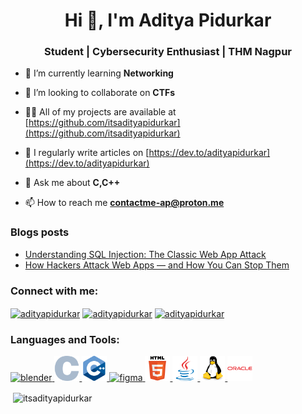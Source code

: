 <h1 align="center">Hi 👋, I'm Aditya Pidurkar</h1>
<h3 align="center">Student | Cybersecurity Enthusiast | THM Nagpur</h3>

- 🌱 I’m currently learning **Networking**

- 👯 I’m looking to collaborate on **CTFs**

- 👨‍💻 All of my projects are available at [https://github.com/itsadityapidurkar](https://github.com/itsadityapidurkar)

- 📝 I regularly write articles on [https://dev.to/adityapidurkar](https://dev.to/adityapidurkar)

- 💬 Ask me about **C,C++**

- 📫 How to reach me **contactme-ap@proton.me**

### Blogs posts
<!-- BLOG-POST-LIST:START -->
- [Understanding SQL Injection: The Classic Web App Attack](https://dev.to/adityapidurkar/understanding-sql-injection-the-classic-web-app-attack-gak)
- [How Hackers Attack Web Apps — and How You Can Stop Them](https://dev.to/adityapidurkar/how-hackers-attack-web-apps-and-how-you-can-stop-them-ke4)
<!-- BLOG-POST-LIST:END -->

<h3 align="left">Connect with me:</h3>
<p align="left">
<a href="https://dev.to/adityapidurkar" target="blank"><img align="center" src="https://raw.githubusercontent.com/rahuldkjain/github-profile-readme-generator/master/src/images/icons/Social/devto.svg" alt="adityapidurkar" height="30" width="40" /></a>
<a href="https://linkedin.com/in/adityapidurkar" target="blank"><img align="center" src="https://raw.githubusercontent.com/rahuldkjain/github-profile-readme-generator/master/src/images/icons/Social/linked-in-alt.svg" alt="adityapidurkar" height="30" width="40" /></a>
<a href="https://www.youtube.com/c/adityapidurkar" target="blank"><img align="center" src="https://raw.githubusercontent.com/rahuldkjain/github-profile-readme-generator/master/src/images/icons/Social/youtube.svg" alt="adityapidurkar" height="30" width="40" /></a>
</p>

<h3 align="left">Languages and Tools:</h3>
<p align="left"> <a href="https://www.blender.org/" target="_blank" rel="noreferrer"> <img src="https://download.blender.org/branding/community/blender_community_badge_white.svg" alt="blender" width="40" height="40"/> </a> <a href="https://www.cprogramming.com/" target="_blank" rel="noreferrer"> <img src="https://raw.githubusercontent.com/devicons/devicon/master/icons/c/c-original.svg" alt="c" width="40" height="40"/> </a> <a href="https://www.w3schools.com/cpp/" target="_blank" rel="noreferrer"> <img src="https://raw.githubusercontent.com/devicons/devicon/master/icons/cplusplus/cplusplus-original.svg" alt="cplusplus" width="40" height="40"/> </a> <a href="https://www.figma.com/" target="_blank" rel="noreferrer"> <img src="https://www.vectorlogo.zone/logos/figma/figma-icon.svg" alt="figma" width="40" height="40"/> </a> <a href="https://www.w3.org/html/" target="_blank" rel="noreferrer"> <img src="https://raw.githubusercontent.com/devicons/devicon/master/icons/html5/html5-original-wordmark.svg" alt="html5" width="40" height="40"/> </a> <a href="https://www.java.com" target="_blank" rel="noreferrer"> <img src="https://raw.githubusercontent.com/devicons/devicon/master/icons/java/java-original.svg" alt="java" width="40" height="40"/> </a> <a href="https://www.linux.org/" target="_blank" rel="noreferrer"> <img src="https://raw.githubusercontent.com/devicons/devicon/master/icons/linux/linux-original.svg" alt="linux" width="40" height="40"/> </a> <a href="https://www.oracle.com/" target="_blank" rel="noreferrer"> <img src="https://raw.githubusercontent.com/devicons/devicon/master/icons/oracle/oracle-original.svg" alt="oracle" width="40" height="40"/> </a> </p>

<p>&nbsp;<img align="center" src="https://github-readme-stats.vercel.app/api?username=itsadityapidurkar&show_icons=true&theme=onedark&locale=en" alt="itsadityapidurkar" /></p>

